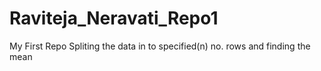 # Raviteja_Neravati_Repo1
My First Repo
Spliting the data in to specified(n) no. rows and finding the mean
